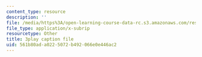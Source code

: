 ```yaml
---
content_type: resource
description: ''
file: /media/https%3A/open-learning-course-data-rc.s3.amazonaws.com/res-6-006-video-demonstrations-in-lasers-and-optics-spring-2008/561b80ada0225072b492066e0e446ac2_--Zi_cn4kPE.vtt
file_type: application/x-subrip
resourcetype: Other
title: 3play caption file
uid: 561b80ad-a022-5072-b492-066e0e446ac2
---
```

